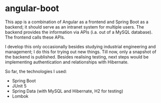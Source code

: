 # angular-boot

This app is a combination of Angular as a frontend and Spring Boot as a backend; it should serve as an intranet system for multiple users. The backend provides the information via APIs (i.a. out of a MySQL database). The frontend calls these APIs.

I develop this only occasionally besides studying industrial engineering and management; I do this for trying out new things. Till now, only a snapshot of the backend is published. Besides realising testing, next steps would be implementing authentication and relationships with Hibernate.

So far, the technologies I used:
* Spring Boot
* JUnit 5
* Spring Data (with MySQL and Hibernate, H2 for testing)
* Lombok
